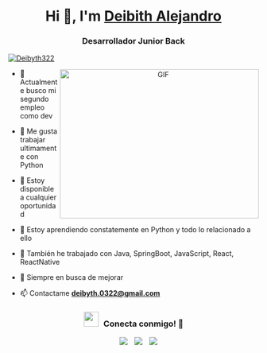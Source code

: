 <h1 align="center">Hi 👋, I'm <a href="https://github.com/Deibyth" target="blank">
Deibith Alejandro</a></h1>
<h3 align="center">Desarrollador Junior Back</h3>

<p align="left"> <a href="https://x.com/Deibyth322?t=lAsoFE5cp2R6-_2Js7k7LA&s=09" target="blank"><img src="https://img.shields.io/twitter/follow/Deibyth322?logo=twitter&style=for-the-badge" alt="Deibyth322" /></a> </p>

<a target="_blank" align="center">
  <img align="right" top="500" height="300" width="400" alt="GIF" src="https://media.giphy.com/media/SWoSkN6DxTszqIKEqv/giphy.gif">
</a>

- 🔭 Actualmente busco mi segundo empleo como dev</a>

- 🌱 Me gusta trabajar ultimamente con Python

- 🤝 Estoy disponible a cualquier oportunidad

- 🌱 Estoy aprendiendo constatemente en Python y todo lo relacionado a ello</a>

- 📝 También he trabajado con Java, SpringBoot, JavaScript, React, ReactNative

- 💬 Siempre en busca de mejorar

- 📫 Contactame **deibyth.0322@gmail.com**

<h3 align="center" > <img src="https://media.giphy.com/media/iY8CRBdQXODJSCERIr/giphy.gif" width="30" height="30" style="margin-right: 10px;">Conecta conmigo! 🤝 </h3>

<p align="center">

 <div align="center"  class="icons-social" style="margin-left: 10px;">
        <a style="margin-left: 10px;"  target="_blank" href="https://www.linkedin.com/in/saurabhmchavan/">
			<img src="https://img.icons8.com/doodle/40/000000/linkedin--v2.png"></a>
        <a style="margin-left: 10px;" target="_blank" href="https://github.com/Deibyth">
		<img src="https://img.icons8.com/doodle/40/000000/github--v1.png"></a>
		<a style="margin-left: 10px;" target="_blank" href="https://github.com/Deibyth">
			<img src="https://img.icons8.com/doodle/1x/twitter-squared--v2.png" ></a>
      </div>

</p>


<!---
Deibyth/Deibyth is a ✨ special ✨ repository because its `README.md` (this file) appears on your GitHub profile.
You can click the Preview link to take a look at your changes.
--->

